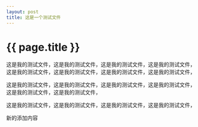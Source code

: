 ```yaml
---
layout: post
title: 这是一个测试文件
---
```


{{ page.title }}
================

这是我的测试文件，这是我的测试文件，这是我的测试文件，这是我的测试文件，
这是我的测试文件，这是我的测试文件，这是我的测试文件，这是我的测试文件，

这是我的测试文件，这是我的测试文件，这是我的测试文件，这是我的测试文件，
这是我的测试文件，这是我的测试文件，

这是我的测试文件，这是我的测试文件，这是我的测试文件，这是我的测试文件，

新的添加内容

